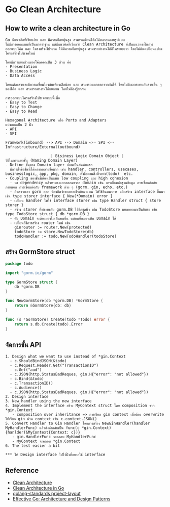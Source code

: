 # Go Clean Architecture

## How to write a clean architecture in Go

```
Go มีแนวคิดที่เรียบง่าย และ มีความยืดหยุ่นสูง สามารถเขียนโค้ดได้หลากหลายรูปแบบ
ไม่มีการออกแบบที่เป็นมาตราฐาน แต่มีแนวคิดที่เรียกว่า Clean Architecture ที่เป็นแนวทางในการออกแบบโค้ด และ โครงสร้างโปรเจค ให้มีความยืดหยุ่นสูง สามารถทำงานได้ดีในระยะยาว โดยไม่ต้องเปลี่ยนแปลงโครงสร้างโปรเจคใหม่

โดยมีการแยกส่วนของโค้ดออกเป็น 3 ส่วน คือ
- Presentation
- Business Logic
- Data Access

โดยแต่ละส่วนจะมีความเชื่อมโยงกันเพียงเล็กน้อย และ สามารถแยกออกจากกันได้ โดยไม่มีผลกระทบกับส่วนอื่น ๆ ของโค้ด และ สามารถทำงานได้แยกกัน โดยไม่ต้องรู้จักกัน

การออกแบบโครงสร้างโปรเจคแบบนี้เพื่อ
- Easy to Test
- Easy to Change
- Easy to Read

Hexagonal Architecture หรือ Ports and Adapters
แบ่งออกเป็น 2 ฝั่ง
- API
- SPI

Framwork(inbound) --> API --> Domain <-- SPI <-- Infrastructure/External(outbound)

                    | Bisiness Logic Domain Object |
วิธีในการแยกชั้น (Naming Domain Layer)
- Define ชั้นของ Domain layer ก่อนเป็นอันดับแรก
  มีการตั้งชื่อชั้นนี้ได้หลากหลายชื่อมาก เช่น handler, controllers, usecases, businesslogic, app, pkg, domain, ตั้งชื่อตามสิ่งที่จะทำ(todo)  etc.
- Coupling ของชั้นนี้ต้องเป็นแบบ low coupling และ high cohesion
  - หา dependency แล้วหาทางแยกออกมาจาก domain เช่น การเชื่อมต่อฐานข้อมูล การเชื่อมต่อกับภายนอก การเชื่อมต่อกับ framework ต่าง ๆ (gorm, gin, echo, etc.)
  - ถ้าเราจะเอา gorm ออก ต้องคิดว่าจะเอาอะไรเข้ามาแทน ให้ใช้จินตนาการ แล้วสร้าง interface ขึ้นมา เช่น type storer interface { New(*Domain) error }
  - เปลี่ยน handler ให้ใช้ interface storer เช่น type Handler struct { store storer }
  - สร้าง storer ที่ทำงานกับ gorm.DB ไว้อีกชุดนึง เช่น TodoStore แยกออกมาเป็นอิสระ เช่น type TodoStore struct { db *gorm.DB }
  - ตัว Domain จะต้องมองไม่เห็นคนอื่น แต่คนอื่นมองเห็น Domain ได้
  - เปลี่ยนวิธีการสร้าง router ใหม่ เช่น
    ginrouter := router.New(protected)
    todoStore := store.NewTodoStore(db)
    todoHandler := todo.NewTodoHandler(todoStore)
```

## สร้าง GormStore struct

```go
package todo

import "gorm.io/gorm"

type GormStore struct {
	db *gorm.DB
}

func NewGormStore(db *gorm.DB) *GormStore {
	return &GormStore{db: db}
}

func (s *GormStore) Create(todo *Todo) error {
	return s.db.Create(todo).Error
}
```

## จัดการชั้น API

```
1. Design what we want to use instead of *gin.Context
  - c.ShouldBindJSON(&todo)
  - c.Request.Header.Get("TransactionID")
  - c.Get("aud")
  - c.JSON(http.StatusBadReques, gin.H{"error": "not allowed"})
  - c.Bind(&todo)
  - c.TransactionID()
  - c.Audience()
  - c.JSON(http.StatusBadReques, gin.H{"error": "not allowed"})
2. Design interface
3. New handler using the new interface
4. Implement the interface สร้าง MyContext struct โดย composition จาก *gin.Context
   - composition over inheritance => การเรียก gin context เมื่อต้อง overwrite ให้เรียก gin ผ่าน context เช่น c.context.JSON()
5. Convert Handler to Gin Handler โดยการสร้าง NewGinHandler(handler MyHandlerFunc) แล้วส่งค่ากลับเป็น func(c *gin.Context) {hanlder(&MyContext{Context: c})}
   - gin.HandlerFunc จะคลอบ MyHandlerFunc
   - MyContext จะคลอบ *gin.Context
6. The test easier a bit

*** ให้ Design interface ไปไว้ฝั่งที่อยากใช้ interface
```

## Reference

- [Clean Architecture](https://blog.cleancoder.com/uncle-bob/2012/08/13/the-clean-architecture.html)
- [Clean Architecture in Go](https://medium.com/@eminetto/clean-architecture-in-go-4030f11ec1b1)
- [golang-standards project-layout](https://github.com/golang-standards/project-layout)
- [Effective Go: Architecture and Design Patterns](https://www.skooldio.com/courses/effective-go)
